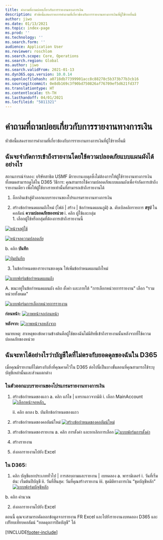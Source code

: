 ```yaml
---
title: คำถามที่ถามบ่อยเกี่ยวกับการรายงานทางการเงิน
description: หัวข้อนี้แสดงรายการคำถามที่เกี่ยวข้องกับการรายงานทางการเงินที่ผู้ใช้รายอื่นมี
author: jiwo
ms.date: 01/13/2021
ms.topic: index-page
ms.prod: ''
ms.technology: ''
ms.search.form: ''
audience: Application User
ms.reviewer: roschlom
ms.search.scope: Core, Operations
ms.search.region: Global
ms.author: jiwo
ms.search.validFrom: 2021-01-13
ms.dyn365.ops.version: 10.0.14
ms.openlocfilehash: a0718db77399901acc8c88278c5b373b77b3cb16
ms.sourcegitcommit: 0e8db169c3f90bd750826af76709ef5d621fd377
ms.translationtype: HT
ms.contentlocale: th-TH
ms.lasthandoff: 04/01/2021
ms.locfileid: "5811321"
---
```

# <a name="financial-reporting-faq"></a>คำถามที่ถามบ่อยเกี่ยวกับการรายงานทางการเงิน 

หัวข้อนี้แสดงรายการคำถามที่เกี่ยวข้องกับการรายงานทางการเงินที่ผู้ใช้รายอื่นมี 


## <a name="how-do-i-restrict-access-to-a-report-using-tree-security"></a>ฉันจะจํากัดการเข้าถึงรายงานโดยใช้ความปลอดภัยแบบแผนผังได้อย่างไร

สถานการณ์จำลอง: บริษัทสาธิต USMF มีรายงานงบดุลซึ่งไม่ต้องการให้ผู้ใช้รายงานทางการเงินทั้งหมดสามารถดูได้ใน D365 วิธีการ: คุณสามารถใช้ความปลอดภัยแบบแผนผังเพื่อจํากัดการเข้าถึงรายงานเดียว เพื่อให้ผู้ใช้บางรายเท่านั้นที่สามารถเข้าถึงรายงานได้ 

1.  ล็อกอินเข้าสู่ตัวออกแบบรายงานของโปรแกรมรายงานทางการเงิน

2.  สร้างข้อกำหนดแผนผังใหม่ (ไฟล์ | สร้าง | ข้อกำหนดแผนภูมิ) a.    ดับเบิลคลิกรายการ **สรุป** ในคอลัมน์ **ความปลอดภัยของหน่วย**
  i.    คลิก ผู้ใช้และกลุ่ม  
          1.    เลือกผู้ใช้หรือกลุ่มที่ต้องการเข้าถึงรายงานนี้ 
          
[![หน้าจอผู้ใช้](./media/FR-FAQ_users.png)](./media/FR-FAQ_users.png)

[![หน้าจอความปลอดภัย](./media/FR-FAQ_security.jpg)](./media/FR-FAQ_security.jpg)

  b.    คลิก **บันทึก**
  
[![ปุ่มบันทึก](./media/FR-FAQ_save.png)](./media/FR-FAQ_save.png)

3.  ในข้อกำหนดของรายงานของคุณ ให้เพิ่มข้อกำหนดแผนผังใหม่

[![แบบฟอร์มข้อกำหนดแผนผัง](./media/FR-FAQ_tree-definition.jpg)](./media/FR-FAQ_tree-definition.jpg)

A.  ขณะอยู่ในข้อกำหนดแผนผัง คลิก ตั้งค่า และภายใต้ "การเลือกหน่วยการรายงาน" เลือก "รวมหน่วยทั้งหมด"

[![แบบฟอร์มการเลือกหน่วยการรายงาน](./media/FR-FAQ_reporting-unit-selection.jpg)](./media/FR-FAQ_reporting-unit-selection.jpg)

**ก่อนหน้า:** [![ภาพหน้าจอก่อนหน้า](./media/FR-FAQ_before.png)](./media/FR-FAQ_before.png)

**หลังจาก:** [![ภาพหน้าจอหลังจาก](./media/FR-FAQ_after.png)](./media/FR-FAQ_after.png)

หมายเหตุ: สาเหตุของข้อความข้างต้นคือผู้ใช้ของฉันไม่มีสิทธิ์เข้าถึงรายงานนั้นหลังจากที่ใช้ความปลอดภัยของหน่วย



## <a name="how-do-i-determine-which-accounts-do-not-matching-my-balances-in-d365"></a>ฉันจะหาได้อย่างไรว่าบัญชีใดที่ไม่ตรงกับยอดดุลของฉันใน D365

เมื่อคุณมีรายงานที่ไม่ตรงกับสิ่งที่คุณคาดไว้ใน D365 ต่อไปนี้เป็นบางขั้นตอนที่คุณสามารถใช้ระบุบัญชีเหล่านั้นและส่วนแตกต่าง 

### <a name="in-financial-reporter-report-designer"></a>ในตัวออกแบบรายงานของโปรแกรมรายงานทางการเงิน

1.  สร้างข้อกำหนดของแถว a.    คลิก แก้ไข | แทรกแถวจากมิติ i.  เลือก MainAccount [![เลือกหน้าจอหลัก_](./media/FR-FAQ_selectmain_.png)](./media/FR-FAQ_selectmain_.png)
    
    ii. คลิก ตกลง b.    บันทึกข้อกำหนดของแถว

2.  สร้างข้อกำหนดของคอลัมน์ใหม่     [![สร้างข้อกำหนดของคอลัมน์ใหม่](./media/FR-FAQ_column.png)](./media/FR-FAQ_column.png)

3.  สร้างข้อกำหนดของรายงาน a.    คลิก การตั้งค่า และยกเลิกการเลือก [![แบบฟอร์มการตั้งค่า](./media/FR-FAQ_settings.png)](./media/FR-FAQ_settings.png)
   
4.  สร้างรายงาน 

5.  ส่งออกรายงานไปยัง Excel

### <a name="in-d365"></a>ใน D365: 
1.  คลิก บัญชีแยกประเภททั่วไป | การสอบถามและรายงาน | งบทดลอง a.    พารามิเตอร์ i.  วันที่เริ่มต้น: เริ่มต้นปีบัญชี ii. วันที่สิ้นสุด: วันที่คุณสร้างรายงาน iii.    ชุดมิติทางการเงิน “ชุดบัญชีหลัก” [![แบบฟอร์มบัญชีหลัก](./media/FR-FAQ_mainacct.png)](./media/FR-FAQ_mainacct.png)
      
  b.    คลิก คำนวณ

2.  ส่งออกรายงานไปยัง Excel

ตอนนี้ คุณจะสามารถคัดลอกข้อมูลจากรายงาน FR Excel และไปยังรายงานงบทดลอง D365 และเปรียบเทียบคอลัมน์ "ยอดดุลการปิดบัญชี" ได้


[!INCLUDE[footer-include](../../includes/footer-banner.md)]